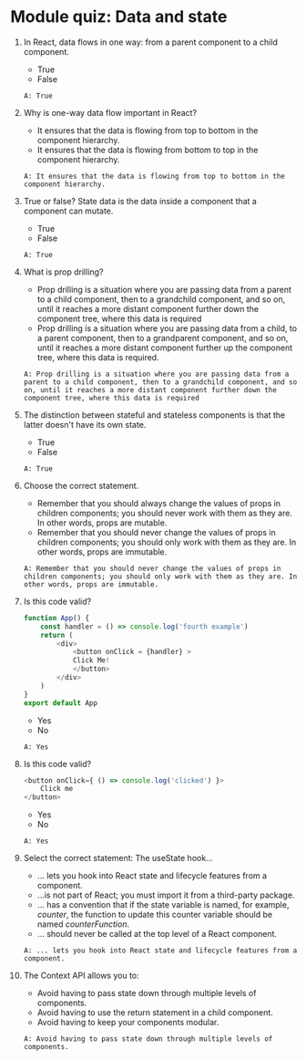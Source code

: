 # Module quiz: Data and state

1. In React, data flows in one way: from a parent component to a child component.
    - True
    - False
    ```
    A: True
    ```

2. W​hy is one-way data flow important in React?
    - It ensures that the data is flowing from top to bottom in the component hierarchy.
    - It ensures that the data is flowing from bottom to top in the component hierarchy.
    ```
    A: It ensures that the data is flowing from top to bottom in the component hierarchy.
    ```

3. True or false? State data is the data inside a component that a component can mutate.
    - True
    - False
    ```
    A: True
    ```

4. W​hat is prop drilling?
    - Prop drilling is a situation where you are passing data from a parent to a child component, then to a grandchild component, and so on, until it reaches a more distant component further down the component tree, where this data is required
    - Prop drilling is a situation where you are passing data from a child, to a parent component, then to a grandparent component, and so on, until it reaches a more distant component further up the component tree, where this data is required.
    ```
    A: Prop drilling is a situation where you are passing data from a parent to a child component, then to a grandchild component, and so on, until it reaches a more distant component further down the component tree, where this data is required
    ```

5. The distinction between stateful and stateless components is that the latter doesn't have its own state. 
    - True
    - False 
    ```
    A: True
    ```

6. Choose the correct statement.
    - Remember that you should always change the values of props in children components; you should never work with them as they are. In other words, props are mutable.
    - Remember that you should never change the values of props in children components; you should only work with them as they are. In other words, props are immutable.
    ```
    A: Remember that you should never change the values of props in children components; you should only work with them as they are. In other words, props are immutable.
    ```

7. Is this code valid?
    ```js
    function App() {
        const handler = () => console.log('fourth example')
        return ( 
            <div> 
                <button onClick = {handler} >
                Click Me!
                </button>
            </div>
        )
    }
    export default App
    ```
    - Yes
    - No
    ```
    A: Yes
    ```

8. Is this code valid? 
    ```js
    <button onClick={ () => console.log('clicked') }> 
        Click me
    </button>
    ```
    - Yes
    - No
    ```
    A: Yes
    ```

9. Select the correct statement: The useState hook...
    - .​.. lets you hook into React state and lifecycle features from a component.
    - ...i​s not  part of React; you must import it from a third-party package.
    - ... has a convention that if the state variable is named, for example, _counter_, the function to update this counter variable should be named _counterFunction_.
    - ... should never be called at the top level of a React component.
    ```
    A: .​.. lets you hook into React state and lifecycle features from a component.
    ```

10. The Context API allows you to:
    - Avoid having to pass state down through multiple levels of components.​
    - Avoid having to use the return statement in a child component.​
    - A​void having to keep your components modular.
    ```
    A: Avoid having to pass state down through multiple levels of components.​
    ```
